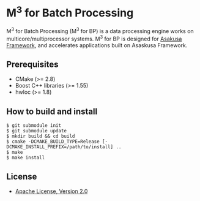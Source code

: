 M<sup>3</sup> for Batch Processing
====

M<sup>3</sup> for Batch Processing (M<sup>3</sup> for BP) is a data processing engine works on multicore/multiprocessor systems.
M<sup>3</sup> for BP is designed for [Asakusa Framework](https://github.com/asakusafw/asakusafw), and accelerates applications built on Asaskusa Framework.

## Prerequisites
- CMake (>= 2.8)
- Boost C++ libraries (>= 1.55)
- hwloc (>= 1.8)

## How to build and install
```
$ git submodule init
$ git submodule update
$ mkdir build && cd build
$ cmake -DCMAKE_BUILD_TYPE=Release [-DCMAKE_INSTALL_PREFIX=/path/to/install] .. 
$ make
$ make install
```

## License
- [Apache License, Version 2.0](http://www.apache.org/licenses/LICENSE-2.0)

